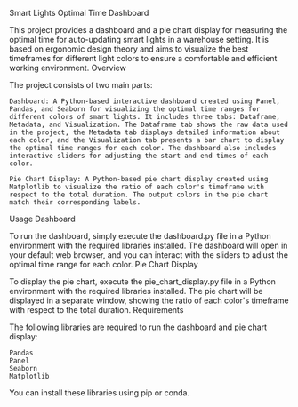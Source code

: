 Smart Lights Optimal Time Dashboard

This project provides a dashboard and a pie chart display for measuring the optimal time for auto-updating smart lights in a warehouse setting. It is based on ergonomic design theory and aims to visualize the best timeframes for different light colors to ensure a comfortable and efficient working environment.
Overview

The project consists of two main parts:

    Dashboard: A Python-based interactive dashboard created using Panel, Pandas, and Seaborn for visualizing the optimal time ranges for different colors of smart lights. It includes three tabs: Dataframe, Metadata, and Visualization. The Dataframe tab shows the raw data used in the project, the Metadata tab displays detailed information about each color, and the Visualization tab presents a bar chart to display the optimal time ranges for each color. The dashboard also includes interactive sliders for adjusting the start and end times of each color.

    Pie Chart Display: A Python-based pie chart display created using Matplotlib to visualize the ratio of each color's timeframe with respect to the total duration. The output colors in the pie chart match their corresponding labels.

Usage
Dashboard

To run the dashboard, simply execute the dashboard.py file in a Python environment with the required libraries installed. The dashboard will open in your default web browser, and you can interact with the sliders to adjust the optimal time range for each color.
Pie Chart Display

To display the pie chart, execute the pie_chart_display.py file in a Python environment with the required libraries installed. The pie chart will be displayed in a separate window, showing the ratio of each color's timeframe with respect to the total duration.
Requirements

The following libraries are required to run the dashboard and pie chart display:

    Pandas
    Panel
    Seaborn
    Matplotlib

You can install these libraries using pip or conda.
